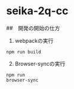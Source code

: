 # seika-2q-cc

##　開発の開始の仕方

1. webpackの実行

```
npm run build

```

2. Browser-syncの実行

```
npm run
browser-sync
```
